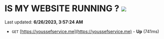 # IS MY WEBSITE RUNNING ? [![](https://img.shields.io/static/v1?label=Sponsor&message=%E2%9D%A4&logo=GitHub&color=%23fe8e86)](https://github.com/sponsors/<username>)

Last updated: **6/26/2023, 3:57:24 AM**

- `GET` [https://youssefservice.me](https://youssefservice.me) - **Up** (741ms)

